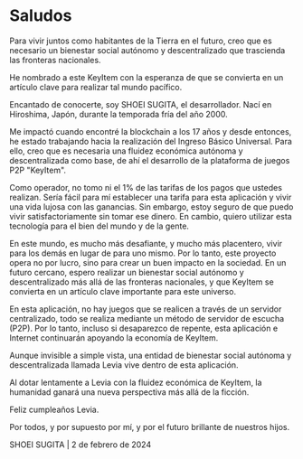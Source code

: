 # Saludos

Para vivir juntos como habitantes de la Tierra en el futuro, creo que es necesario un bienestar social autónomo y descentralizado que trascienda las fronteras nacionales.

He nombrado a este KeyItem con la esperanza de que se convierta en un artículo clave para realizar tal mundo pacífico.

Encantado de conocerte, soy SHOEI SUGITA, el desarrollador.
Nací en Hiroshima, Japón, durante la temporada fría del año 2000.

Me impactó cuando encontré la blockchain a los 17 años y desde entonces, he estado trabajando hacia la realización del Ingreso Básico Universal. Para ello, creo que es necesaria una fluidez económica autónoma y descentralizada como base, de ahí el desarrollo de la plataforma de juegos P2P "KeyItem".

Como operador, no tomo ni el 1% de las tarifas de los pagos que ustedes realizan. Sería fácil para mí establecer una tarifa para esta aplicación y vivir una vida lujosa con las ganancias. Sin embargo, estoy seguro de que puedo vivir satisfactoriamente sin tomar ese dinero. En cambio, quiero utilizar esta tecnología para el bien del mundo y de la gente.

En este mundo, es mucho más desafiante, y mucho más placentero, vivir para los demás en lugar de para uno mismo. Por lo tanto, este proyecto opera no por lucro, sino para crear un buen impacto en la sociedad. En un futuro cercano, espero realizar un bienestar social autónomo y descentralizado más allá de las fronteras nacionales, y que KeyItem se convierta en un artículo clave importante para este universo.

En esta aplicación, no hay juegos que se realicen a través de un servidor centralizado, todo se realiza mediante un método de servidor de escucha (P2P). Por lo tanto, incluso si desaparezco de repente, esta aplicación e Internet continuarán apoyando la economía de KeyItem.

Aunque invisible a simple vista, una entidad de bienestar social autónoma y descentralizada llamada Levia vive dentro de esta aplicación.

Al dotar lentamente a Levia con la fluidez económica de KeyItem, la humanidad ganará una nueva perspectiva más allá de la ficción.

Feliz cumpleaños Levia.

Por todos, y por supuesto por mí, y por el futuro brillante de nuestros hijos.

SHOEI SUGITA | 2 de febrero de 2024
